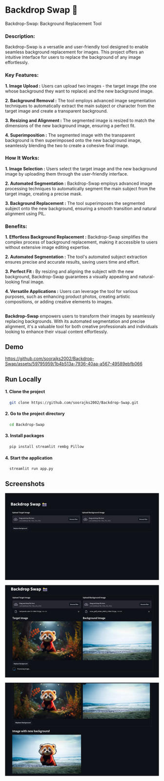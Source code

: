 
# Backdrop Swap 📸

Backdrop-Swap: Background Replacement Tool

### Description:
Backdrop-Swap is a versatile and user-friendly tool designed to enable seamless background replacement for images. This project offers an intuitive interface for users to replace the background of any image effortlessly. 

### Key Features:

**1. Image Upload :** Users can upload two images - the target image (the one whose background they want to replace) and the new background image.

**2. Background Removal :** The tool employs advanced image segmentation techniques to automatically extract the main subject or character from the target image and create a transparent background.

**3. Resizing and Alignment :** The segmented image is resized to match the dimensions of the new background image, ensuring a perfect fit.

**4. Superimposition :** The segmented image with the transparent background is then superimposed onto the new background image, seamlessly blending the two to create a cohesive final image.

### How It Works:

**1. Image Selection :** Users select the target image and the new background image by uploading them through the user-friendly interface.

**2. Automated Segmentation :** Backdrop-Swap employs advanced image processing techniques to automatically segment the main subject from the target image, creating a precise mask.

**3. Background Replacement :** The tool superimposes the segmented subject onto the new background, ensuring a smooth transition and natural alignment using PIL.

### Benefits:

**1. Effortless Background Replacement :** Backdrop-Swap simplifies the complex process of background replacement, making it accessible to users without extensive image editing expertise.

**2. Automated Segmentation :** The tool's automated subject extraction ensures precise and accurate results, saving users time and effort.

**3. Perfect Fit :** By resizing and aligning the subject with the new background, Backdrop-Swap guarantees a visually appealing and natural-looking final image.

**4. Versatile Applications :** Users can leverage the tool for various purposes, such as enhancing product photos, creating artistic compositions, or adding creative elements to images.

##
**Backdrop-Swap** empowers users to transform their images by seamlessly replacing backgrounds. With its automated segmentation and precise alignment, it's a valuable tool for both creative professionals and individuals looking to enhance their visual content effortlessly.


## Demo

https://github.com/soorajks2002/Backdrop-Swap/assets/59795959/1b4b513a-7936-40aa-a567-49589ebfb066




## Run Locally

#### 1. Clone the project

```bash
  git clone https://github.com/soorajks2002/Backdrop-Swap.git
```

#### 2. Go to the project directory

```bash
  cd Backdrop-Swap
```

#### 3. Install packages

```bash
  pip install streamlit rembg Pillow
```

#### 4. Start the application
```bash
  streamlit run app.py
```


## Screenshots

![App Screenshot](https://github.com/soorajks2002/Backdrop-Swap/blob/main/Screenshots/Screenshot%201.png?raw=true)

![App Screenshot](https://github.com/soorajks2002/Backdrop-Swap/blob/main/Screenshots/Screenshot%202.png?raw=true)

![App Screenshot](https://github.com/soorajks2002/Backdrop-Swap/blob/main/Screenshots/Screenshot%203.png?raw=true)

